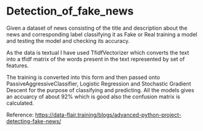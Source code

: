 # Detection_of_fake_news
Given a dataset of news consisting of the title and description about the news and corresponding label classifying it as Fake or Real training a model and testing the model and checking its accuracy.


As the data is textual I have used TfidfVectorizer which converts the text into a tfidf matrix of the words present in the text represented by set of features. 

The training is converted into this form and then passed onto PassiveAggressiveClassifier, Logistic Regression and Stochastic Gradient Descent for the purpose of classifying and predicting. All the models gives an accuarcy of about 92% which is good also the confusion matrix is calculated.

Reference: https://data-flair.training/blogs/advanced-python-project-detecting-fake-news/
